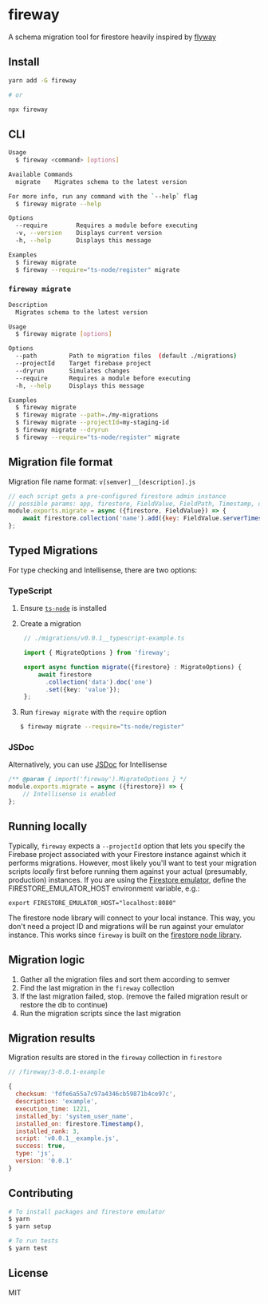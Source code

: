 # fireway
A schema migration tool for firestore heavily inspired by [flyway](https://flywaydb.org/)

## Install

```bash
yarn add -G fireway

# or 

npx fireway
```

## CLI

```bash
Usage
  $ fireway <command> [options]

Available Commands
  migrate    Migrates schema to the latest version

For more info, run any command with the `--help` flag
  $ fireway migrate --help

Options
  --require        Requires a module before executing
  -v, --version    Displays current version
  -h, --help       Displays this message

Examples
  $ fireway migrate
  $ fireway --require="ts-node/register" migrate
```

### `fireway migrate`
```bash
Description
  Migrates schema to the latest version

Usage
  $ fireway migrate [options]

Options
  --path         Path to migration files  (default ./migrations)
  --projectId    Target firebase project
  --dryrun       Simulates changes
  --require      Requires a module before executing
  -h, --help     Displays this message

Examples
  $ fireway migrate
  $ fireway migrate --path=./my-migrations
  $ fireway migrate --projectId=my-staging-id
  $ fireway migrate --dryrun
  $ fireway --require="ts-node/register" migrate
```

## Migration file format

Migration file name format: `v[semver]__[description].js`

```js
// each script gets a pre-configured firestore admin instance
// possible params: app, firestore, FieldValue, FieldPath, Timestamp, dryrun
module.exports.migrate = async ({firestore, FieldValue}) => {
    await firestore.collection('name').add({key: FieldValue.serverTimestamp()});
};
```

## Typed Migrations

For type checking and Intellisense, there are two options:

### TypeScript

1. Ensure [`ts-node`](https://www.npmjs.com/package/ts-node) is installed
2. Create a migration

   ```ts
    // ./migrations/v0.0.1__typescript-example.ts

    import { MigrateOptions } from 'fireway';

    export async function migrate({firestore} : MigrateOptions) {
        await firestore
          .collection('data').doc('one')
          .set({key: 'value'});
    };
   ```
3. Run `fireway migrate` with the `require` option

   ```sh
   $ fireway migrate --require="ts-node/register"
   ```

### JSDoc

Alternatively, you can use [JSDoc](https://jsdoc.app/) for Intellisense

```js
/** @param { import('fireway').MigrateOptions } */
module.exports.migrate = async ({firestore}) => {
    // Intellisense is enabled
};
```

## Running locally

Typically, `fireway` expects a `--projectId` option that lets you specify the Firebase project associated with your Firestore instance against which it performs migrations. 
However, most likely you'll want to test your migration scripts _locally_ first before running them against your actual (presumably, production) instances. 
If you are using the [Firestore emulator](https://firebase.google.com/docs/emulator-suite/connect_firestore), define the FIRESTORE_EMULATOR_HOST environment variable, e.g.:

`export FIRESTORE_EMULATOR_HOST="localhost:8080"`

The firestore node library will connect to your local instance. This way, you don't need a project ID and migrations will be run against your emulator instance. This works since `fireway` is built on the [firestore node library](https://www.npmjs.com/package/@google-cloud/firestore). 

## Migration logic

1. Gather all the migration files and sort them according to semver
2. Find the last migration in the `fireway` collection
3. If the last migration failed, stop. (remove the failed migration result or restore the db to continue)
4. Run the migration scripts since the last migration

## Migration results

Migration results are stored in the `fireway` collection in `firestore`

```js
// /fireway/3-0.0.1-example

{
  checksum: 'fdfe6a55a7c97a4346cb59871b4ce97c',
  description: 'example',
  execution_time: 1221,
  installed_by: 'system_user_name',
  installed_on: firestore.Timestamp(),
  installed_rank: 3,
  script: 'v0.0.1__example.js',
  success: true,
  type: 'js',
  version: '0.0.1'
}
```

## Contributing

```bash
# To install packages and firestore emulator
$ yarn
$ yarn setup

# To run tests
$ yarn test
```

## License

MIT
